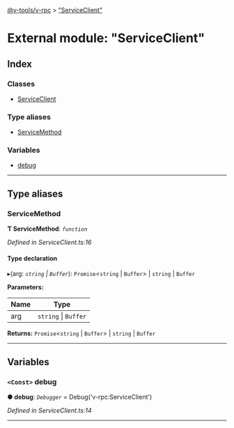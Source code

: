 [@v-tools/v-rpc](../README.md) > ["ServiceClient"](../modules/_serviceclient_.md)

# External module: "ServiceClient"

## Index

### Classes

* [ServiceClient](../classes/_serviceclient_.serviceclient.md)

### Type aliases

* [ServiceMethod](_serviceclient_.md#servicemethod)

### Variables

* [debug](_serviceclient_.md#debug)

---

## Type aliases

<a id="servicemethod"></a>

###  ServiceMethod

**Ƭ ServiceMethod**: *`function`*

*Defined in ServiceClient.ts:16*

#### Type declaration
▸(arg: *`string` \| `Buffer`*): `Promise`<`string` \| `Buffer`> \| `string` \| `Buffer`

**Parameters:**

| Name | Type |
| ------ | ------ |
| arg | `string` \| `Buffer` |

**Returns:** `Promise`<`string` \| `Buffer`> \| `string` \| `Buffer`

___

## Variables

<a id="debug"></a>

### `<Const>` debug

**● debug**: *`Debugger`* =  Debug('v-rpc:ServiceClient')

*Defined in ServiceClient.ts:14*

___

